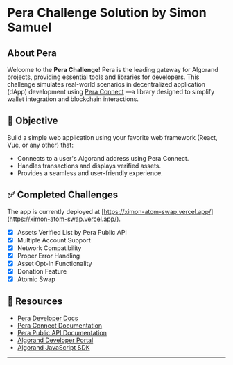 # Pera Challenge Solution by Simon Samuel

## About Pera

Welcome to the **Pera Challenge**! Pera is the leading gateway for Algorand projects, providing essential tools and libraries for developers. This challenge simulates real-world scenarios in decentralized application (dApp) development using [Pera Connect](https://github.com/perawallet/connect) —a library designed to simplify wallet integration and blockchain interactions.

## 🥅 Objective

Build a simple web application using your favorite web framework (React, Vue, or any other) that:

- Connects to a user's Algorand address using Pera Connect.
- Handles transactions and displays verified assets.
- Provides a seamless and user-friendly experience.

## ✅ Completed Challenges

The app is currently deployed at [https://ximon-atom-swap.vercel.app/](https://ximon-atom-swap.vercel.app/).

- [x] Assets Verified List by Pera Public API
- [x] Multiple Account Support
- [x] Network Compatibility
- [x] Proper Error Handling
- [x] Asset Opt-In Functionality
- [x] Donation Feature
- [x] Atomic Swap

## 📑 Resources

- [Pera Developer Docs](https://docs.perawallet.app)
- [Pera Connect Documentation](https://github.com/perawallet/connect)
- [Pera Public API Documentation](https://docs.perawallet.app/references/public-api)
- [Algorand Developer Portal](https://developer.algorand.org/)
- [Algorand JavaScript SDK](https://github.com/algorand/js-algorand-sdk)

---
